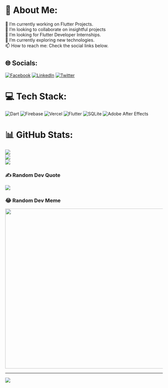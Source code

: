 # 💫 About Me:
🔭 I’m currently working on Flutter Projects.<br>👯 I’m looking to collaborate on insightful projects<br>🤝 I’m looking for Flutter Developer Internships.<br>🌱 I’m currently exploring new technologies.<br>📫 How to reach me: Check the social links below.


## 🌐 Socials:
[![Facebook](https://img.shields.io/badge/Facebook-%231877F2.svg?logo=Facebook&logoColor=white)](https://facebook.com/Yunpre ) [![LinkedIn](https://img.shields.io/badge/LinkedIn-%230077B5.svg?logo=linkedin&logoColor=white)](https://linkedin.com/in/arinze-precious-40b95418a) [![Twitter](https://img.shields.io/badge/Twitter-%231DA1F2.svg?logo=Twitter&logoColor=white)](https://twitter.com/yung_boox) 

# 💻 Tech Stack:
![Dart](https://img.shields.io/badge/dart-%230175C2.svg?style=plastic&logo=dart&logoColor=white) ![Firebase](https://img.shields.io/badge/firebase-%23039BE5.svg?style=plastic&logo=firebase) ![Vercel](https://img.shields.io/badge/vercel-%23000000.svg?style=plastic&logo=vercel&logoColor=white) ![Flutter](https://img.shields.io/badge/Flutter-%2302569B.svg?style=plastic&logo=Flutter&logoColor=white) ![SQLite](https://img.shields.io/badge/sqlite-%2307405e.svg?style=plastic&logo=sqlite&logoColor=white) ![Adobe After Effects](https://img.shields.io/badge/Adobe%20After%20Effects-9999FF.svg?style=plastic&logo=Adobe%20After%20Effects&logoColor=white)
# 📊 GitHub Stats:
![](https://github-readme-stats.vercel.app/api?username=Uniqkode&theme=gotham&hide_border=false&include_all_commits=true&count_private=false)<br/>
![](https://github-readme-streak-stats.herokuapp.com/?user=Uniqkode&theme=gotham&hide_border=false)<br/>
![](https://github-readme-stats.vercel.app/api/top-langs/?username=Uniqkode&theme=gotham&hide_border=false&include_all_commits=true&count_private=false&layout=compact)

### ✍️ Random Dev Quote
![](https://quotes-github-readme.vercel.app/api?type=horizontal&theme=radical)

### 😂 Random Dev Meme
<img src="https://random-memer.herokuapp.com/" width="512px"/>

---
[![](https://visitcount.itsvg.in/api?id=Uniqkode&icon=6&color=6)](https://visitcount.itsvg.in)
